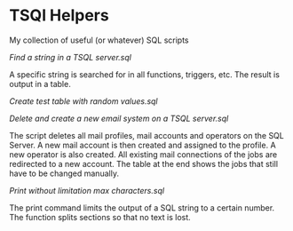 # TSQl Helpers

My collection of useful (or whatever) SQL scripts

*Find a string in a TSQL server.sql*

A specific string is searched for in all functions, triggers, etc. The result is output in a table.

*Create test table with random values.sql*

*Delete and create a new email system on a TSQL server.sql*

The script deletes all mail profiles, mail accounts and operators on the SQL Server.
A new mail account is then created and assigned to the profile.
A new operator is also created.
All existing mail connections of the jobs are redirected to a new account.
The table at the end shows the jobs that still have to be changed manually.

*Print without limitation max characters.sql*

The print command limits the output of a SQL string to a certain number. The function splits sections so that no text is lost.
